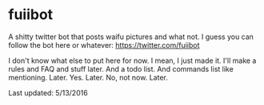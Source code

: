# fuiibot
A shitty twitter bot that posts waifu pictures and what not.
I guess you can follow the bot here or whatever: https://twitter.com/fuiibot

I don't know what else to put here for now. I mean, I just made it.
I'll make a rules and FAQ and stuff later. And a todo list. And commands list like mentioning. Later.
Yes.
Later.
No, not now.
Later.

Last updated: 5/13/2016
